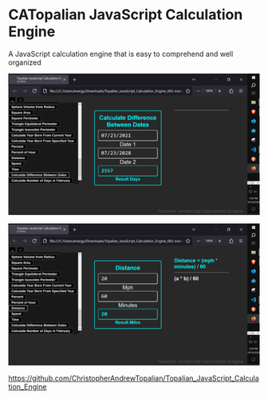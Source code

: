 # CATopalian JavaScript Calculation Engine
A JavaScript calculation engine that is easy to comprehend and well organized

![screenshot_001](src/media/textures/screenshots/screenshot_001.PNG)

![screenshot_002](src/media/textures/screenshots/screenshot_002.PNG)

https://github.com/ChristopherAndrewTopalian/Topalian_JavaScript_Calculation_Engine